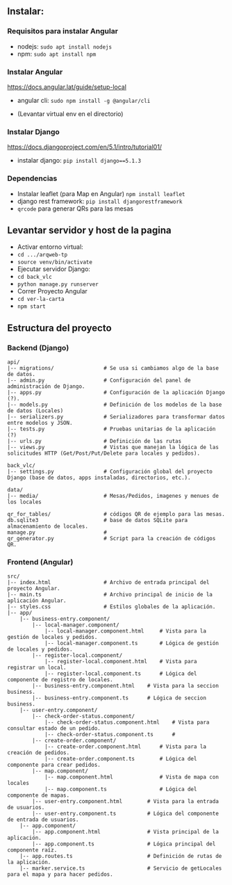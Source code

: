 ## Instalar:
### Requisitos para instalar Angular
- nodejs: `sudo apt install nodejs`
- npm: `sudo apt install npm`

### Instalar Angular
https://docs.angular.lat/guide/setup-local
- angular cli: `sudo npm install -g @angular/cli`

- (Levantar virtual env en el directorio)


### Instalar Django
https://docs.djangoproject.com/en/5.1/intro/tutorial01/

- instalar django: `pip install django==5.1.3` 

### Dependencias
- Instalar leaflet (para Map en Angular) `npm install leaflet`
- django rest framework: 
`pip install djangorestframework`
- `qrcode` para generar QRs para las mesas

## Levantar servidor y host de la pagina
- Activar entorno virtual:
- `cd .../arqweb-tp`
- `source venv/bin/activate`
- Ejecutar servidor Django:
- `cd back_vlc`
- `python manage.py runserver`
- Correr Proyecto Angular
- `cd ver-la-carta`
- `npm start`

## Estructura del proyecto
### Backend (Django)

```
api/
|-- migrations/                # Se usa si cambiamos algo de la base de datos.
|-- admin.py                   # Configuración del panel de administración de Django.
|-- apps.py                    # Configuración de la aplicación Django (?).
|-- models.py                  # Definición de los modelos de la base de datos (Locales)
|-- serializers.py             # Serializadores para transformar datos entre modelos y JSON.
|-- tests.py                   # Pruebas unitarias de la aplicación (?)
|-- urls.py                    # Definición de las rutas 
|-- views.py                   # Vistas que manejan la lógica de las solicitudes HTTP (Get/Post/Put/Delete para locales y pedidos).

back_vlc/
|-- settings.py                # Configuración global del proyecto Django (base de datos, apps instaladas, directorios, etc.).

data/
|-- media/                     # Mesas/Pedidos, imagenes y menues de los locales

qr_for_tables/                 # códigos QR de ejemplo para las mesas.
db.sqlite3                     # base de datos SQLite para almacenamiento de locales.
manage.py                      # 
qr_generator.py                # Script para la creación de códigos QR.
```

### Frontend (Angular)

```
src/
|-- index.html                 # Archivo de entrada principal del proyecto Angular.
|-- main.ts                    # Archivo principal de inicio de la aplicación Angular.
|-- styles.css                 # Estilos globales de la aplicación.
|-- app/
    |-- business-entry.component/
        |-- local-manager.component/
            |-- local-manager.component.html     # Vista para la gestión de locales y pedidos.
            |-- local-manager.component.ts       # Lógica de gestión de locales y pedidos.
        |-- register-local.component/           
            |-- register-local.component.html    # Vista para registrar un local.
            |-- register-local.component.ts      # Lógica del componente de registro de locales.
        |-- business-entry.component.html    # Vista para la seccion business.
        |-- business-entry.component.ts      # Lógica de seccion business.
    |-- user-entry.component/
        |-- check-order-status.component/           
            |-- check-order-status.component.html    # Vista para consultar estado de un pedido.
            |-- check-order-status.component.ts      # 
        |-- create-order.component/
            |-- create-order.component.html      # Vista para la creación de pedidos.
            |-- create-order.component.ts        # Lógica del componente para crear pedidos.
        |-- map.component/
            |-- map.component.html               # Vista de mapa con locales
            |-- map.component.ts                 # Lógica del componente de mapas.
        |-- user-entry.component.html        # Vista para la entrada de usuarios.
        |-- user-entry.component.ts          # Lógica del componente de entrada de usuarios.
    |-- app.component/
        |-- app.component.html               # Vista principal de la aplicación.
        |-- app.component.ts                 # Lógica principal del componente raíz.
    |-- app.routes.ts                        # Definición de rutas de la aplicación.
    |-- marker.service.ts                    # Servicio de getLocales para el mapa y para hacer pedidos.
```
